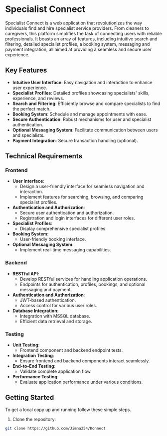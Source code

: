 # Specialist Connect

Specialist Connect is a web application that revolutionizes the way individuals find and hire specialist service providers. From cleaners to caregivers, this platform simplifies the task of connecting users with reliable professionals. It boasts an array of features, including intuitive search and filtering, detailed specialist profiles, a booking system, messaging and payment integration, all aimed at providing a seamless and secure user experience.

## Key Features

- **Intuitive User Interface**: Easy navigation and interaction to enhance user experience.
- **Specialist Profiles**: Detailed profiles showcasing specialists' skills, experience, and reviews.
- **Search and Filtering**: Efficiently browse and compare specialists to find the perfect match.
- **Booking System**: Schedule and manage appointments with ease.
- **Secure Authentication**: Robust mechanisms for user and specialist authentication.
- **Optional Messaging System**: Facilitate communication between users and specialists.
- **Payment Integration**: Secure transaction handling (optional).

## Technical Requirements

### Frontend

- **User Interface**:
  - Design a user-friendly interface for seamless navigation and interaction.
  - Implement features for searching, browsing, and comparing specialist profiles.
- **Authentication and Authorization**:
  - Secure user authentication and authorization.
  - Registration and login interfaces for different user roles.
- **Specialist Profiles**:
  - Display comprehensive specialist profiles.
- **Booking System**:
  - User-friendly booking interface.
- **Optional Messaging System**:
  - Implement real-time messaging capabilities.

### Backend

- **RESTful API**:
  - Develop RESTful services for handling application operations.
  - Endpoints for authentication, profiles, bookings, and optional messaging and payment.
- **Authentication and Authorization**:
  - JWT-based authentication.
  - Access control for various user roles.
- **Database Integration**:
  - Integration with MSSQL database.
  - Efficient data retrieval and storage.

### Testing

- **Unit Testing**:
  - Frontend component and backend endpoint tests.
- **Integration Testing**:
  - Ensure frontend and backend components interact seamlessly.
- **End-to-End Testing**:
  - Validate complete application flow.
- **Performance Testing**:
  - Evaluate application performance under various conditions.

## Getting Started

To get a local copy up and running follow these simple steps.

1. Clone the repository:

```bash
git clone https://github.com/Jimna254/Konnect
```
